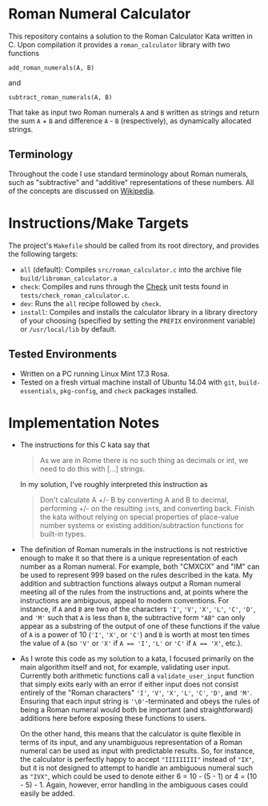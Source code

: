# Roman Numeral Calculator
This repository contains a solution to the Roman Calculator Kata written in
C. Upon compilation it provides a `roman_calculator` library with two functions

    add_roman_numerals(A, B)

and

    subtract_roman_numerals(A, B)

That take as input two Roman numerals `A` and `B` written as strings and return
the sum `A` + `B` and difference `A` - `B` (respectively), as dynamically
allocated strings.

## Terminology
Throughout the code I use standard terminology about Roman numerals, such as
"subtractive" and "additive" representations of these numbers. All of the
concepts are discussed on
[Wikipedia](https://en.wikipedia.org/wiki/Roman_numerals#Roman_numeric_system).

# Instructions/Make Targets
The project's `Makefile` should be called from its root directory, and provides
the following targets:

  * `all` (default):
    Compiles `src/roman_calculator.c` into the archive file
    `build/libroman_calculator.a`
  * `check`:
    Compiles and runs through the [Check](https://libcheck.github.io/check/)
    unit tests found in `tests/check_roman_calculator.c`.
  * `dev`:
    Runs the `all` recipe followed by `check`.
  * `install`:
    Compiles and installs the calculator library in a library directory of your
    choosing (specified by setting the `PREFIX` environment variable) or
    `/usr/local/lib` by default.

## Tested Environments
  * Written on a PC running Linux Mint 17.3 Rosa.
  * Tested on a fresh virtual machine install of Ubuntu 14.04 with
    `git`, `build-essentials`, `pkg-config`, and `check` packages installed.

# Implementation Notes

  * The instructions for this C kata say that

    > As we are in Rome there is no such thing as decimals or int, we need to do
    > this with [...] strings.

    In my solution, I've roughly interpreted this instruction as

    > Don't calculate A +/- B by converting A and B to decimal, performing +/-
    > on the resulting `int`s, and converting back. Finish the kata without
    > relying on special properties of place-value number systems or existing
    > addition/subtraction functions for built-in types.

  * The definition of Roman numerals in the instructions is not restrictive
    enough to make it so that there is a unique representation of each number as
    a Roman numeral. For example, both "CMXCIX" and "IM" can be used to
    represent 999 based on the rules described in the kata. My addition and
    subtraction functions always output a Roman numeral meeting all of the rules
    from the instructions and, at points where the instructions are ambiguous,
    appeal to modern conventions. For instance, if `A` and `B` are two of the
    characters `'I'`, `'V'`, `'X'`, `'L'`, `'C'`, `'D'`, and `'M'` such that `A`
    is less than `B`, the subtractive form `"AB"` can only appear as a substring
    of the output of one of these functions if the value of `A` is a power of 10
    (`'I'`, `'X'`, or `'C'`) and `B` is worth at most ten times the value of `A`
    (so `'V'` or `'X'` if `A == 'I'`, `'L'` or `'C'` if `A == 'X'`, etc.).

  * As I wrote this code as my solution to a kata, I focused primarily on the
    main algorithm itself and not, for example, validating user input. Currently
    both arithmetic functions call a `validate_user_input` function that simply
    exits early with an error if either input does not consist entirely of
    the "Roman characters" `'I'`, `'V'`, `'X'`, `'L'`, `'C'`, `'D'`, and `'M'`.
    Ensuring that each input string is `'\0'`-terminated and obeys the rules of
    being a Roman numeral would both be important (and straightforward)
    additions here before exposing these functions to users.

    On the other hand, this means that the calculator is quite flexible in terms
    of its input, and any unambiguous representation of a Roman numeral can be
    used as input with predictable results. So, for instance, the calculator is
    perfectly happy to accept `"IIIIIIIII"` instead of `"IX"`, but it is not
    designed to attempt to handle an ambiguous numeral such as `"IVX"`, which
    could be used to denote either 6 = 10 - (5 - 1) or 4 = (10 - 5) - 1. Again,
    however, error handling in the ambiguous cases could easily be added.
